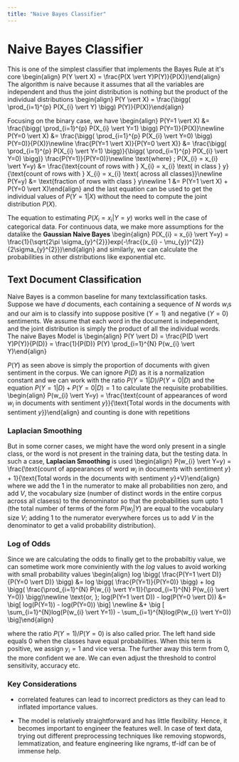```yaml
---
title: "Naive Bayes Classifier"
---
```


# Naive Bayes Classifier

This is one of the simplest classifier that implements the Bayes Rule at it's core
\begin{align}
    P(Y \vert X) = \frac{P(X \vert Y)P(Y)}{P(X)}\end{align}
The algorithm is naive because it assumes that all the variables are independent and thus the joint distribution is nothing but the product of the individual distributions
\begin{align}
    P(Y \vert X) = \frac{\bigg( \prod_{i=1}^{p} P(X_{i} \vert Y) \bigg) P(Y)}{P(X)}\end{align}

Focusing on the binary case, we have
\begin{align}
    P(Y=1 \vert X) &= \frac{\bigg( \prod_{i=1}^{p} P(X_{i} \vert Y=1) \bigg) P(Y=1)}{P(X)}\newline
    P(Y=0 \vert X) &= \frac{\bigg( \prod_{i=1}^{p} P(X_{i} \vert Y=0) \bigg) P(Y=0)}{P(X)}\newline
    \frac{P(Y=1 \vert X)}{P(Y=0 \vert X)} &= \frac{\bigg( \prod_{i=1}^{p} P(X_{i} \vert Y=1) \bigg)}{\bigg( \prod_{i=1}^{p} P(X_{i} \vert Y=0) \bigg)} \frac{P(Y=1)}{P(Y=0)}\newline
\text{where} \; P(X_{i} = x_{i} \vert Y=y) &= \frac{\text{count of rows with } X_{i} = x_{i} \text{ in class } y}{\text{count of rows with } X_{i} = x_{i} \text{ across all classes}}\newline
P(Y=y) &= \text{fraction of rows with class } y\newline
1 &= P(Y=1 \vert X) + P(Y=0 \vert X)\end{align}
and the last equation can be used to get the individual values of $P(Y=1 \vert X)$ without the need to compute the joint distribution $P(X)$.

The equation to estimating $P(X_{i} = x_{i} \vert Y=y)$ works well in the case of categorical data. For continuous data, we make more assumptions for the datalike the **Gaussian Naive Bayes**
\begin{align}
     P(X_{i} = x_{i}  \vert  Y=y) = \frac{1}{\sqrt{2\pi \sigma_{y}^{2}}}exp(-\frac{(x_{i} - \mu_{y})^{2}}{2\sigma_{y}^{2}})\end{align}
and similarly, we can calculate the probabilities in other distributions like exponential etc.

## Text Document Classification

Naive Bayes is a common baseline for many textclassification tasks. Suppose we have $d$ documents, each containing a sequence of $N$ words $w_{i}$s and our aim is to classify into suppose positive ($Y=1$) and negative ($Y=0$) sentiments. We assume that each word in the document is independent, and the joint distribution is simply the product of all the individual words. The naive Bayes Model is
\begin{align}
    P(Y \vert D) = \frac{P(D \vert Y)P(Y)}{P(D)} = \frac{1}{P(D)} P(Y) \prod_{i=1}^{N} P(w_{i} \vert Y)\end{align}

$P(Y)$ as seen above is simply the proportion of documents with given sentiment in the corpus. We can ignore $P(D)$ as it is a normalization constant and we can work with the ratio $P(Y=1 \vert D)/P(Y=0 \vert D)$ and the equation $P(Y=1 \vert D) + P(Y=0 \vert D) = 1$ to calculate the requisite probabilities.
\begin{align}
    P(w_{i} \vert Y=y) = \frac{\text{count of appearances of word $w_{i}$ in documents with sentiment $y$}}{\text{Total words in the documents with sentiment $y$}}\end{align}
and counting is done with repetitions

### Laplacian Smoothing

But in some corner cases, we might have the word only present in a single class, or the word is not present in the training data, but the testing data. In such a case, **Laplacian Smoothing** is used
\begin{align}
    P(w_{i} \vert Y=y) = \frac{\text{count of appearances of word $w_{i}$ in documents with sentiment $y$} + 1}{\text{Total words in the documents with sentiment $y$}+V}\end{align}
where we add the $1$ in the numerator to make all probabilities non zero, and add $V$, the vocabulary size (number of distinct words in the entire corpus across all clasess) to the denominator so that the probabilities sum upto $1$ (the total number of terms of the form $P(w_{i} \vert Y)$ are equal to the vocabulary size $V$; adding $1$ to the numerator everywhere forces us to add $V$ in the denominator to get a valid probability distribution).

### Log of Odds

Since we are calculating the odds to finally get to the probabiltiy value, we can sometime work more conviniently with the $log$ values to avoid working with small probability values
\begin{align}
    log \bigg( \frac{P(Y=1 \vert D)}{P(Y=0 \vert D)} \bigg) &= log \bigg( \frac{P(Y=1)}{P(Y=0)} \bigg) + log \bigg( \frac{\prod_{i=1}^{N} P(w_{i} \vert Y=1)}{\prod_{i=1}^{N} P(w_{i} \vert Y=0)} \bigg)\newline
    \text{or, }\; log(P(Y=1 \vert D)) - log(P(Y=0 \vert D)) &= \big[ log(P(Y=1)) - log(P(Y=0)) \big] \newline &+ \big [ \sum_{i=1}^{N}log(P(w_{i} \vert Y=1)) - \sum_{i=1}^{N}log(P(w_{i} \vert Y=0)) \big]\end{align}

where the ratio $P(Y=1)/P(Y=0)$ is also called prior. The left hand side equals $0$ when the classes have equal probabilities. When this term is positive, we assign $y_{i}=1$ and vice versa. The further away this term from $0$, the more confident we are. We can even adjust the threshold to control sensitivity, accuracy etc.


### Key Considerations

-   correlated features can lead to incorrect predictors as they can lead to inflated importance values.

-   The model is relatively straightforward and has little flexibility. Hence, it becomes important to engineer the features well. In case of text data, trying out different preprocessing techniques like removing stopwords, lemmatization, and feature engineering like ngrams, tf-idf can be of immense help.
